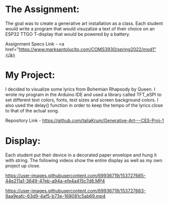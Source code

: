 # The Assignment:
The goal was to create a generative art installation as a class. Each student would write a program that would visuzalize a text of their choice on an ESP32 TTGO T-display that would be powered by a battery.

Assignment Specs Link - <a href="https://www.marksantolucito.com/COMS3930/spring2022/mod1"</a>

# My Project:
I decided to visualize some lyrics from Bohemian Rhapsody by Queen. I wrote my program in the Arduino IDE and used a library called TFT_eSPI to set different text colors, fonts, text sizes and screen background colors. I also used the delay() function in order to keep the tempo of the lyrics close to that of the actual song.

Repository Link - https://github.com/taliaKrum/Generative-Art---CES-Proj-1

# Display:
Each student put their device in a decorated paper envelope and hung it with string. The following videos show the entire display as well as my own project up close.


https://user-images.githubusercontent.com/69936719/153727685-44e211a1-3649-47eb-a94a-efe4a415c7d8.MP4


https://user-images.githubusercontent.com/69936719/153727683-9aa9eafc-63d9-4af5-b73e-168081c5ab69.mp4


